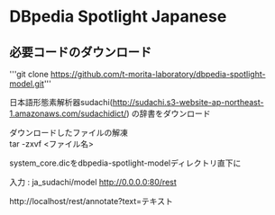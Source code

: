 # DBpedia Spotlight Japanese  

## 必要コードのダウンロード  

'''git clone https://github.com/t-morita-laboratory/dbpedia-spotlight-model.git'''

日本語形態素解析器sudachi(http://sudachi.s3-website-ap-northeast-1.amazonaws.com/sudachidict/) の辞書をダウンロード  

ダウンロードしたファイルの解凍  
tar -zxvf <ファイル名>

system_core.dicをdbpedia-spotlight-modelディレクトリ直下に

入力 : ja_sudachi/model 
       http://0.0.0.0:80/rest

http://localhost/rest/annotate?text=テキスト
